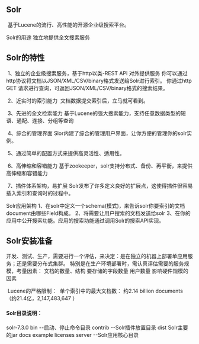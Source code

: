 ## Solr

​	基于Lucene的流行、高性能的开源企业级搜索平台。

Solr的用途
	独立地提供全文搜索服务

## Solr的特性

​	1、独立的企业级搜索服务，基于http以类-REST API 对外提供服务
​	你可以通过http协议将文档以JSON/XML/CSV/binary格式发送给Solr进行索引。
​	你通过http GET 请求进行查询，可返回JSON/XML/CSV/binary格式的搜索结果。

​	2、近实时的索引能力
​	文档数据提交索引后，立马就可看到。

​	3、先进的全文检索能力
​	基于Lucene的强大搜索能力，支持任意数据类型的短语、通配、连接、分组等查询

​	4、综合的管理界面
​	Slor内建了综合的管理用户界面，让你方便的管理你的solr实例。

​	5、通过简单的配置方式来提供高灵活性、适用性。

​	6、高伸缩和容错能力
​	基于zookeeper，solr支持分布式、备份、再平衡，来提供高伸缩和容错能力

​	7、插件体系架构，易扩展
​	Solr发布了许多定义良好的扩展点，这使得插件很容易插入索引和查询时的过程中。

Solr应用架构
	1、在solr中定义一个schema(模式)，来告诉solr你要索引的文档document由哪些Field构成。
	2、将需要让用户搜索的文档发送给solr
	3、在你的应用中公开搜索功能。应用的搜索功能通过调用Solr的搜索API实现。

## Solr安装准备

开发、测试、生产，需要进行一个评估，来决定：是在独立的机器上部署单应用服务；还是需要分布式集群。
特别是在生产环境部署时，需认真评估需要的服务规模，考量因素：
	文档的数量、结构
	要存储的字段数量
	用户数量
	影响硬件规模的因素

​	Lucene的严格限制：
​	单个索引中的最大文档数： 约2.14 billion documents （约21.4亿，2,147,483,647 ）

#### Solr目录说明：

solr-7.3.0
	bin   --启动、停止命令目录
	contrib --Solr插件放置目录
	dist  Solr主要的jar
	docs
	example
	licenses 
	server  --Solr应用核心目录